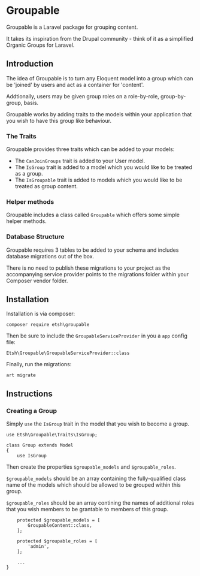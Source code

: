# Groupable
Groupable is a Laravel package for grouping content.

It takes its inspiration from the Drupal community - think of it as a simplified Organic Groups for Laravel.

## Introduction
The idea of Groupable is to turn any Eloquent model into a group which can be 'joined' by users and act as a container for 'content'.

Addtionally, users may be given group roles on a role-by-role, group-by-group, basis.

Groupable works by adding traits to the models within your application that you wish to have this group like behaviour.

### The Traits
Groupable provides three traits which can be added to your models:

- The `CanJoinGroups` trait is added to your User model.
- The `IsGroup` trait is added to a model which you would like to be treated as a group.
- The `IsGroupable` trait is added to models which you would like to be treated as group content.

### Helper methods
Groupable includes a class called `Groupable` which offers some simple helper methods.

### Database Structure
Groupable requires 3 tables to be added to your schema and includes database migrations out of the box.

There is no need to publish these migrations to your project as the accompanying service provider points to the migrations folder within your Composer vendor folder.

## Installation
Installation is via composer:

```
composer require etsh\groupable
```

Then be sure to include the `GroupableServiceProvider` in you a `app` config file:

```
Etsh\Groupable\GroupableServiceProvider::class
```

Finally, run the migrations:

```
art migrate
```

## Instructions

### Creating a Group
Simply `use` the `IsGroup` trait in the model that you wish to become a group.

```
use Etsh\Groupable\Traits\IsGroup;

class Group extends Model
{
    use IsGroup
```

Then create the properties `$groupable_models` and `$groupable_roles`.

`$groupable_models` should be an array containing the fully-qualified class name of the models which should be allowed to be grouped within this group.

`$groupable_roles` should be an array contining the names of additional roles that you wish members to be grantable to members of this group.

```
    protected $groupable_models = [
        GroupableContent::class,
    ];

    protected $groupable_roles = [
        'admin',
    ];

    ...
}
```

